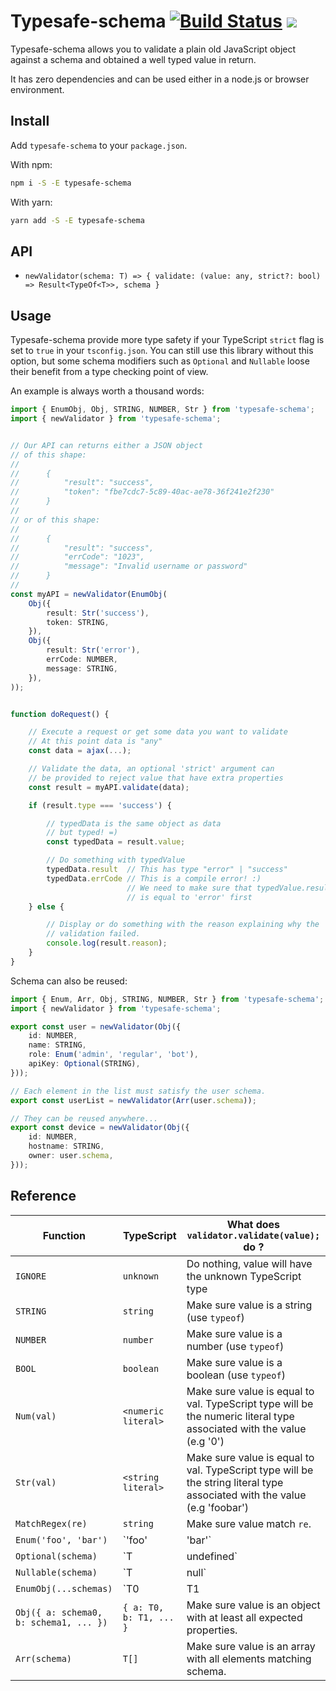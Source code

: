 # Typesafe-schema [![Build Status](https://travis-ci.org/Nemikolh/typesafe-schema.svg?branch=master)](https://travis-ci.org/Nemikolh/typesafe-schema) ![](https://img.shields.io/badge/TypeScript-%3E3.0-green)

Typesafe-schema allows you to validate a plain old JavaScript object against
a schema and obtained a well typed value in return.

It has zero dependencies and can be used either in a node.js or browser
environment.

## Install

Add `typesafe-schema` to your `package.json`.

With npm:

```bash
npm i -S -E typesafe-schema
```

With yarn:

```bash
yarn add -S -E typesafe-schema
```

## API

 * `newValidator(schema: T) => { validate: (value: any, strict?: bool) => Result<TypeOf<T>>, schema }`

## Usage

Typesafe-schema provide more type safety if your TypeScript `strict` flag is set to
`true` in your `tsconfig.json`. You can still use this library without this option,
but some schema modifiers such as `Optional` and `Nullable` loose their benefit from
a type checking point of view.

An example is always worth a thousand words:

```ts
import { EnumObj, Obj, STRING, NUMBER, Str } from 'typesafe-schema';
import { newValidator } from 'typesafe-schema';


// Our API can returns either a JSON object
// of this shape:
//
//      {
//          "result": "success",
//          "token": "fbe7cdc7-5c89-40ac-ae78-36f241e2f230"
//      }
//
// or of this shape:
//
//      {
//          "result": "success",
//          "errCode": "1023",
//          "message": "Invalid username or password"
//      }
//
const myAPI = newValidator(EnumObj(
    Obj({
        result: Str('success'),
        token: STRING,
    }),
    Obj({
        result: Str('error'),
        errCode: NUMBER,
        message: STRING,
    }),
));


function doRequest() {

    // Execute a request or get some data you want to validate
    // At this point data is "any"
    const data = ajax(...);

    // Validate the data, an optional 'strict' argument can
    // be provided to reject value that have extra properties
    const result = myAPI.validate(data);

    if (result.type === 'success') {

        // typedData is the same object as data
        // but typed! =)
        const typedData = result.value;

        // Do something with typedValue
        typedData.result  // This has type "error" | "success"
        typedData.errCode // This is a compile error! :)
                          // We need to make sure that typedValue.result
                          // is equal to 'error' first
    } else {

        // Display or do something with the reason explaining why the
        // validation failed.
        console.log(result.reason);
    }
}
```

Schema can also be reused:

```ts
import { Enum, Arr, Obj, STRING, NUMBER, Str } from 'typesafe-schema';
import { newValidator } from 'typesafe-schema';

export const user = newValidator(Obj({
    id: NUMBER,
    name: STRING,
    role: Enum('admin', 'regular', 'bot'),
    apiKey: Optional(STRING),
}));

// Each element in the list must satisfy the user schema.
export const userList = newValidator(Arr(user.schema));

// They can be reused anywhere...
export const device = newValidator(Obj({
    id: NUMBER,
    hostname: STRING,
    owner: user.schema,
}));
```

## Reference


| Function                               | TypeScript              | What does `validator.validate(value);` do ?                                                                                        |
|----------------------------------------|-------------------------|---------------------------------------------------------------------------------------------------------------------------|
| `IGNORE`                               | `unknown`               | Do nothing, value will have the unknown TypeScript type                                                                   |
| `STRING`                               | `string`                | Make sure value is a string (use `typeof`)                                                                                |
| `NUMBER`                               | `number`                | Make sure value is a number (use `typeof`)                                                                                |
| `BOOL`                                 | `boolean`               | Make sure value is a boolean (use `typeof`)                                                                               |
| `Num(val)`                             | `<numeric literal>`     | Make sure value is equal to val. TypeScript type will be the numeric literal type associated with the value (e.g '0')     |
| `Str(val)`                             | `<string literal>`      | Make sure value is equal to val. TypeScript type will be the string literal type associated with the value (e.g 'foobar') |
| `MatchRegex(re)`                       | `string`                | Make sure value match `re`.                                                                                               |
| `Enum('foo', 'bar')`                   | `'foo' | 'bar'`         | Shortend for `EnumObj(Str('foo'), Str('bar'))`                                                                            |
| `Optional(schema)`                     | `T | undefined`         | Make sure value is either undefined or match schema.                                                                      |
| `Nullable(schema)`                     | `T | null`              | Make sure value is either null or match schema.                                                                           |
| `EnumObj(...schemas)`                  | `T0 | T1 | ... | TN`    | Make sure value match at least one of schemas.                                                                            |
| `Obj({ a: schema0, b: schema1, ... })` | `{ a: T0, b: T1, ... }` | Make sure value is an object with at least all expected properties.                                                       |
| `Arr(schema)`                          | `T[]`                   | Make sure value is an array with all elements matching schema.                                                            |